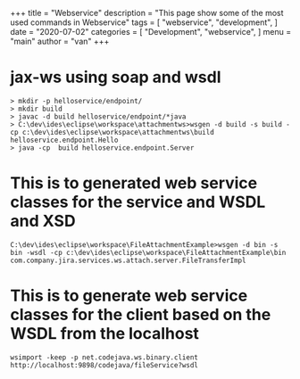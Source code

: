 +++
title = "Webservice"
description = "This page show some of the most used commands in Webservice"
tags = [
    "webservice",
    "development",
]
date = "2020-07-02"
categories = [
    "Development",
    "webservice",
]
menu = "main"
author = "van"
+++

# jax-ws using soap and wsdl
```
> mkdir -p helloservice/endpoint/
> mkdir build
> javac -d build helloservice/endpoint/*java
> C:\dev\ides\eclipse\workspace\attachmentws>wsgen -d build -s build -cp c:\dev\ides\eclipse\workspace\attachmentws\build helloservice.endpoint.Hello
> java -cp  build helloservice.endpoint.Server
```

# This is to generated web service classes for the service and WSDL and XSD
```
C:\dev\ides\eclipse\workspace\FileAttachmentExample>wsgen -d bin -s bin -wsdl -cp c:\dev\ides\eclipse\workspace\FileAttachmentExample\bin com.company.jira.services.ws.attach.server.FileTransferImpl
```

# This is to generate web service classes for the client based on the WSDL from the localhost
```
wsimport -keep -p net.codejava.ws.binary.client http://localhost:9898/codejava/fileService?wsdl
```

